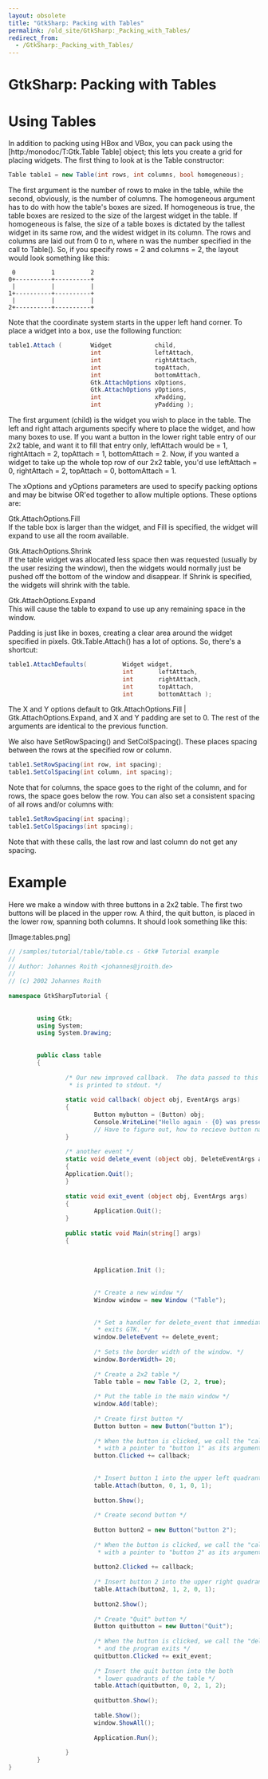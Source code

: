 ```yaml
---
layout: obsolete
title: "GtkSharp: Packing with Tables"
permalink: /old_site/GtkSharp:_Packing_with_Tables/
redirect_from:
  - /GtkSharp:_Packing_with_Tables/
---
```


GtkSharp: Packing with Tables
=============================

Using Tables
============

In addition to packing using HBox and VBox, you can pack using the [http:/monodoc/T:Gtk.Table Table] object; this lets you create a grid for placing widgets. The first thing to look at is the Table constructor:

``` csharp
Table table1 = new Table(int rows, int columns, bool homogeneous);
```

The first argument is the number of rows to make in the table, while the second, obviously, is the number of columns. The homogeneous argument has to do with how the table's boxes are sized. If homogeneous is true, the table boxes are resized to the size of the largest widget in the table. If homogeneous is false, the size of a table boxes is dictated by the tallest widget in its same row, and the widest widget in its column. The rows and columns are laid out from 0 to n, where n was the number specified in the call to Table(). So, if you specify rows = 2 and columns = 2, the layout would look something like this:

     0          1          2
    0+----------+----------+
     |          |          |
    1+----------+----------+
     |          |          |
    2+----------+----------+

Note that the coordinate system starts in the upper left hand corner. To place a widget into a box, use the following function:

``` csharp
table1.Attach (        Widget            child,
                       int               leftAttach,
                       int               rightAttach,
                       int               topAttach,
                       int               bottomAttach,
                       Gtk.AttachOptions xOptions,
                       Gtk.AttachOptions yOptions,
                       int               xPadding,
                       int               yPadding );
```

The first argument (child) is the widget you wish to place in the table. The left and right attach arguments specify where to place the widget, and how many boxes to use. If you want a button in the lower right table entry of our 2x2 table, and want it to fill that entry only, leftAttach would be = 1, rightAttach = 2, topAttach = 1, bottomAttach = 2. Now, if you wanted a widget to take up the whole top row of our 2x2 table, you'd use leftAttach = 0, rightAttach = 2, topAttach = 0, bottomAttach = 1.

The xOptions and yOptions parameters are used to specify packing options and may be bitwise OR'ed together to allow multiple options. These options are:

Gtk.AttachOptions.Fill   
If the table box is larger than the widget, and Fill is specified, the widget will expand to use all the room available.

Gtk.AttachOptions.Shrink   
If the table widget was allocated less space then was requested (usually by the user resizing the window), then the widgets would normally just be pushed off the bottom of the window and disappear. If Shrink is specified, the widgets will shrink with the table.

 Gtk.AttachOptions.Expand   
This will cause the table to expand to use up any remaining space in the window.

Padding is just like in boxes, creating a clear area around the widget specified in pixels. Gtk.Table.Attach() has a lot of options. So, there's a shortcut:

``` csharp
table1.AttachDefaults(          Widget widget,
                                int       leftAttach,
                                int       rightAttach,
                                int       topAttach,
                                int       bottomAttach );
```

The X and Y options default to Gtk.AttachOptions.Fill | Gtk.AttachOptions.Expand, and X and Y padding are set to 0. The rest of the arguments are identical to the previous function.

We also have SetRowSpacing() and SetColSpacing(). These places spacing between the rows at the specified row or column.

``` csharp
table1.SetRowSpacing(int row, int spacing);
table1.SetColSpacing(int column, int spacing);
```

Note that for columns, the space goes to the right of the column, and for rows, the space goes below the row. You can also set a consistent spacing of all rows and/or columns with:

``` csharp
table1.SetRowSpacing(int spacing);
table1.SetColSpacings(int spacing);
```

Note that with these calls, the last row and last column do not get any spacing.

Example
=======

Here we make a window with three buttons in a 2x2 table. The first two buttons will be placed in the upper row. A third, the quit button, is placed in the lower row, spanning both columns. It should look something like this:

[Image:tables.png]

``` csharp
// /samples/tutorial/table/table.cs - Gtk# Tutorial example
//
// Author: Johannes Roith <johannes@jroith.de>
//
// (c) 2002 Johannes Roith
 
namespace GtkSharpTutorial {
 
 
        using Gtk;
        using System;
        using System.Drawing;
 
 
        public class table
        {
 
                /* Our new improved callback.  The data passed to this function
                 * is printed to stdout. */
 
                static void callback( object obj, EventArgs args)
                {
                        Button mybutton = (Button) obj;
                        Console.WriteLine("Hello again - {0} was pressed", (string) mybutton.Label);
                        // Have to figure out, how to recieve button name 
                }
 
                /* another event */
                static void delete_event (object obj, DeleteEventArgs args)
                {
                Application.Quit();
                }
 
                static void exit_event (object obj, EventArgs args)
                {
                        Application.Quit();
                }
 
                public static void Main(string[] args)
                {
 
 
 
                        Application.Init ();
 
 
                        /* Create a new window */
                        Window window = new Window ("Table");
 
 
                        /* Set a handler for delete_event that immediately
                         * exits GTK. */
                        window.DeleteEvent += delete_event;
 
                        /* Sets the border width of the window. */
                        window.BorderWidth= 20;
 
                        /* Create a 2x2 table */
                        Table table = new Table (2, 2, true);
 
                        /* Put the table in the main window */
                        window.Add(table);
 
                        /* Create first button */
                        Button button = new Button("button 1");
 
                        /* When the button is clicked, we call the "callback" function
                         * with a pointer to "button 1" as its argument */
                        button.Clicked += callback;
 
 
                        /* Insert button 1 into the upper left quadrant of the table */
                        table.Attach(button, 0, 1, 0, 1);
 
                        button.Show();
 
                        /* Create second button */
 
                        Button button2 = new Button("button 2");
 
                        /* When the button is clicked, we call the "callback" function
                         * with a pointer to "button 2" as its argument */
 
                        button2.Clicked += callback;
 
                        /* Insert button 2 into the upper right quadrant of the table */
                        table.Attach(button2, 1, 2, 0, 1);
 
                        button2.Show();
 
                        /* Create "Quit" button */
                        Button quitbutton = new Button("Quit");
 
                        /* When the button is clicked, we call the "delete_event" function
                         * and the program exits */
                        quitbutton.Clicked += exit_event;
 
                        /* Insert the quit button into the both 
                         * lower quadrants of the table */
                        table.Attach(quitbutton, 0, 2, 1, 2);
 
                        quitbutton.Show();
 
                        table.Show();
                        window.ShowAll();
 
                        Application.Run();
 
                }
        }
}
```

